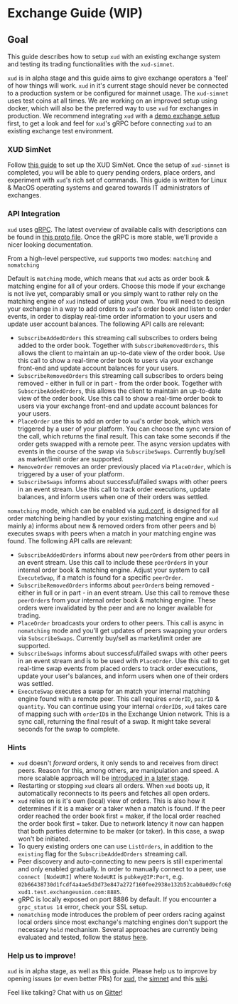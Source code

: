 # Exchange Guide (WIP)

## Goal

This guide describes how to setup `xud` with an existing exchange system and testing its trading functionalities with the `xud-simnet`.

`xud` is in alpha stage and this guide aims to give exchange operators a 'feel' of how things will work. `xud` in it's current stage should never be connected to a production system or be configured for mainnet usage. The `xud-simnet` uses test coins at all times. We are working on an improved setup using docker, which will also be the preferred way to use `xud` for exchanges in production. We recommend integrating `xud` with a [demo exchange setup](https://github.com/ExchangeUnion/xud-exchange-integration-example) first, to get a look and feel for `xud`'s gRPC before connecting `xud` to an existing exchange test environment.

### XUD SimNet

Follow [this guide](SimNet-Guide) to set up the XUD SimNet. Once the setup of `xud-simnet` is completed, you will be able to query pending orders, place orders, and experiment with `xud`'s rich set of commands. This guide is written for Linux & MacOS operating systems and geared towards IT administrators of exchanges.


### API Integration

`xud` uses [gRPC](https://grpc.io/). The latest overview of available calls with descriptions can be found in [this proto file](https://github.com/ExchangeUnion/xud/blob/master/proto/xudrpc.proto). Once the gRPC is more stable, we'll provide a nicer looking documentation.

From a high-level perspective, `xud` supports two modes: `matching` and `nomatching`

Default is `matching` mode, which means that `xud` acts as order book & matching engine for all of your orders. Choose this mode if your exchange is not live yet, comparably small or you simply want to rather rely on the matching engine of `xud` instead of using your own. You will need to design your exchange in a way to add orders to `xud`'s order book and listen to order events, in order to display real-time order information to your users and update user account balances. The following API calls are relevant:
* `SubscribeAddedOrders` this streaming call subscribes to orders being added to the order book. Together with `SubscribeRemovedOrders`, this allows the client to maintain an up-to-date view of the order book. Use this call to show a real-time order book to users via your exchange front-end and update account balances for your users.
* `SubscribeRemovedOrders` this streaming call subscribes to orders being  removed - either in full or in part - from the order book. Together with `SubscribeAddedOrders`, this allows the client to maintain an up-to-date view of the order book. Use this call to show a real-time order book to users via your exchange front-end and update account balances for your users.
* `PlaceOrder` use this to add an order to `xud`'s order book, which was triggered by a user of your platform. You can choose the sync version of the call, which returns the final result. This can take some seconds if the order gets swapped with a remote peer. The async version updates with events in the course of the swap via `SubscribeSwaps`. Currently buy/sell as market/limit order are supported. 
* `RemoveOrder` removes an order previously placed via `PlaceOrder`, which is triggered by a user of your platform.
* `SubscribeSwaps` informs about successful/failed swaps with other peers in an event stream. Use this call to track order executions, update balances, and inform users when one of their orders was settled.

`nomatching` mode, which can be enabled via [xud.conf](https://github.com/ExchangeUnion/xud/blob/master/sample-xud.conf), is designed for all order matching being handled by your existing matching engine and `xud` mainly a) informs about new & removed orders from other peers and b) executes swaps with peers when a match in your matching engine was found. The following API calls are relevant:
* `SubscribeAddedOrders` informs about new `peerOrder`s from other peers in an event stream. Use this call to include these `peerOrder`s in your internal order book & matching engine. Adjust your system to call `ExecuteSwap`, if a match is found for a specific `peerOrder`.
* `SubscribeRemovedOrders` informs about `peerOrder`s being removed - either in full or in part - in an event stream. Use this call to remove these `peerOrder`s from your internal order book & matching engine. These orders were invalidated by the peer and are no longer available for trading.
* `PlaceOrder` broadcasts your orders to other peers. This call is async in `nomatching` mode and you'll get updates of peers swapping your orders via `SubscribeSwaps`. Currently buy/sell as market/limit order are supported.
* `SubscribeSwaps` informs about successful/failed swaps with other peers in an event stream and is to be used with `PlaceOrder`. Use this call to get real-time swap events from placed orders to track order executions, update your user's balances, and inform users when one of their orders was settled.
* `ExecuteSwap` executes a swap for an match your internal matching engine found with a remote peer. This call requires `orderID`, `pairID` & `quantity`. You can continue using your internal `orderID`s, `xud` takes care of mapping such with `orderID`s in the Exchange Union network. This is a sync call, returning the final result of a swap. It might take several seconds for the swap to complete.

### Hints
* `xud` doesn't *forward* orders, it only sends to and receives from direct peers. Reason for this, among others, are manipulation and speed. A more scalable approach will be [introduced in a later stage](https://github.com/ExchangeUnion/Docs/blob/master/XU-TechnicalPaper.md#xus-dob-protocol-has-the-following-goals).
* Restarting or stopping `xud` clears all orders. When `xud` boots up, it automatically reconnects to its peers and fetches all open orders.
* `xud` relies on is it's own (local) view of orders. This is also how it determines if it is a maker or a taker when a match is found. If the peer order reached the order book first = maker, if the local order reached the order book first = taker. Due to network latency it now can happen that both parties determine to be maker (or taker). In this case, a swap won't be initiated.
* To query existing orders one can use `ListOrders`, in addition to the `existing` flag for the `SubscribeAddedOrders` streaming call.
* Peer discovery and auto-connecting to new peers is still experimental and only enabled gradually. In order to manually connect to a peer, use `connect [NodeURI]` where `NodeURI` is `pubkey@IP:Port`, e.g. `02b66438730d1fcdf4a4ae5d3d73e847a272f160fee2938e132b52cab0a0d9cfc6@xud1.test.exchangeunion.com:8885`.
* gRPC is locally exposed on port 8886 by default. If you encounter a `grpc_status 14` error, check your SSL setup.
* `nomatching` mode introduces the problem of peer orders racing against local orders since most exchange's matching engines don't support the necessary `hold` mechanism. Several approaches are currently being evaluated and tested, follow the status [here](https://github.com/ExchangeUnion/xud/issues/587).

### Help us to improve!

`xud` is in alpha stage, as well as this guide. Please help us to improve by opening issues (or even better PRs) for [xud](https://github.com/ExchangeUnion/xud/issues), the [simnet](https://github.com/ExchangeUnion/xud-simnet/issues) and this [wiki](https://github.com/ExchangeUnion/xud-wiki/issues).

Feel like talking? Chat with us on [Gitter](https://gitter.im/exchangeunion/xud-testing)!